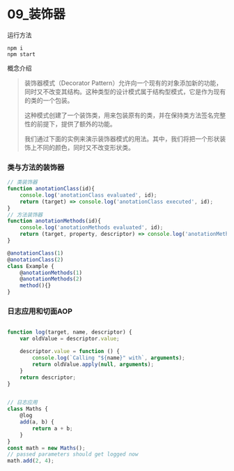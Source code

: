 # 09_装饰器

运行方法

```
npm i 
npm start
```



概念介绍

>装饰器模式（Decorator Pattern）允许向一个现有的对象添加新的功能，同时又不改变其结构。这种类型的设计模式属于结构型模式，它是作为现有的类的一个包装。
>
>这种模式创建了一个装饰类，用来包装原有的类，并在保持类方法签名完整性的前提下，提供了额外的功能。
>
>我们通过下面的实例来演示装饰器模式的用法。其中，我们将把一个形状装饰上不同的颜色，同时又不改变形状类。

### 类与方法的装饰器

```js
// 类装饰器
function anotationClass(id){
    console.log('anotationClass evaluated', id);
    return (target) => console.log('anotationClass executed', id);
}
// 方法装饰器
function anotationMethods(id){
    console.log('anotationMethods evaluated', id);
    return (target, property, descriptor) => console.log('anotationMethods executed', id);
}

@anotationClass(1)
@anotationClass(2)
class Example {
    @anotationMethods(1)
    @anotationMethods(2)
    method(){}
}
```

### 日志应用和切面AOP

```js

function log(target, name, descriptor) {
    var oldValue = descriptor.value;

    descriptor.value = function () {
        console.log(`Calling "${name}" with`, arguments);
        return oldValue.apply(null, arguments);
    }
    return descriptor;
}


// 日志应用
class Maths {
    @log
    add(a, b) {
        return a + b;
    }
}
const math = new Maths();
// passed parameters should get logged now
math.add(2, 4);
```


